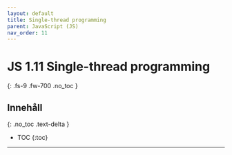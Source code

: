 ```yaml
---
layout: default
title: Single-thread programming
parent: JavaScript (JS)
nav_order: 11
---
```


# JS 1.11 Single-thread programming
{: .fs-9 .fw-700 .no_toc }

## Innehåll
{: .no_toc .text-delta }

- TOC
{:toc}

---
